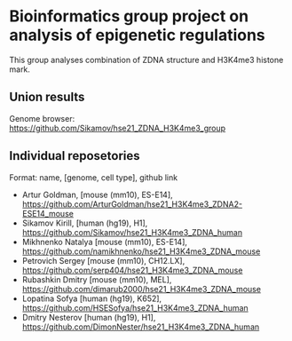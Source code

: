 # Bioinformatics group project on analysis of epigenetic regulations

This group analyses combination of ZDNA structure and H3K4me3 histone mark.

## Union results

Genome browser: https://github.com/Sikamov/hse21_ZDNA_H3K4me3_group

## Individual reposetories

Format: name, [genome, cell type], github link

- Artur Goldman, [mouse (mm10), ES-E14], https://github.com/ArturGoldman/hse21_H3K4me3_ZDNA2-ESE14_mouse
- Sikamov Kirill, [human (hg19), H1], https://github.com/Sikamov/hse21_H3K4me3_ZDNA_human
- Mikhnenko Natalya [mouse (mm10), ES-E14], https://github.com/namikhnenko/hse21_H3K4me3_ZDNA_mouse
- Petrovich Sergey [mouse (mm10), CH12.LX], https://github.com/serp404/hse21_H3K4me3_ZDNA_mouse
- Rubashkin Dmitry [mouse (mm10), MEL], https://github.com/dimarub2000/hse21_H3K4me3_ZDNA_mouse
- Lopatina Sofya [human (hg19), K652], https://github.com/HSESofya/hse21_H3K4me3_ZDNA_human
- Dmitry Nesterov [human (hg19), H1], https://github.com/DimonNester/hse21_H3K4me3_ZDNA_human
